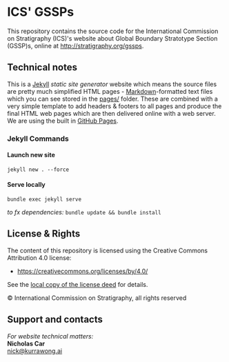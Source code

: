 # ICS' GSSPs
This repository contains the source code for the International Commission on Stratigraphy (ICS)'s website about Global Boundary Stratotype Section (GSSP)s, online at <http://stratigraphy.org/gssps>. 

## Technical notes
This is a [Jekyll](https://jekyllrb.com/) *static site generator* website which means the source files are pretty much simplified HTML pages - [Markdown](https://github.com/adam-p/markdown-here/wiki/Markdown-Cheatsheet)-formatted text files which you can see stored in the [pages/](pages/) folder. These are combined with a very simple template to add headers & footers to all pages and produce the final HTML web pages which are then delivered online with a web server. We are using the built in [GitHub Pages](https://pages.github.com/).

### Jekyll Commands
#### Launch new site
```
jekyll new . --force
```

#### Serve locally
```
bundle exec jekyll serve
```

_to fx dependencies:_
`bundle update && bundle install`


## License & Rights
The content of this repository is licensed using the Creative Commons Attribution 4.0 license:

* <https://creativecommons.org/licenses/by/4.0/>

See the [local copy of the license deed](LICENSE) for details.

&copy; International Commission on Stratigraphy, all rights reserved


## Support and contacts
*For website technical matters:*  
**Nicholas Car**  
<nick@kurrawong.ai>
